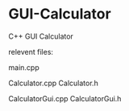 # GUI-Calculator
C++ GUI Calculator

relevent files: 

main.cpp

Calculator.cpp
Calculator.h

CalculatorGui.cpp
CalculatorGui.h


